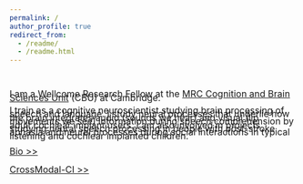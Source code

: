 ```yaml
---
permalink: /
author_profile: true
redirect_from: 
  - /readme/
  - /readme.html
---
```


<br>
<br>
<span style="font-size: 12pt;line-height: 0.4em;">I am a Wellcome Research Fellow at the <a href="https://www.mrc-cbu.cam.ac.uk/">MRC Cognition and Brain Sciences Unit</a> (CBU) at Cambridge.
  
<span style="font-size: 12pt;line-height: 0.4em;">I train as a cognitive neuroscientist studying brain processing of speech and language. I study neural processes that underlie how the brain integrates audio (sounds we hear) and visual (lip movements we see) information during speech comprehension by adult cochlear implant users. I am also involved in projects studying neural speech processing in people with post-stroke aphasia and neural processes during social interactions in typical listening and cochlear implanted children.

<span style="font-size: 12pt;line-height: 1;"><a href="https://guangtingmai.github.io/bio/">Bio >></a>

<span style="font-size: 12pt;line-height: 1;"><a href="https://guangtingmai.github.io/crossmodal-ci/">CrossModal-CI >></a>


